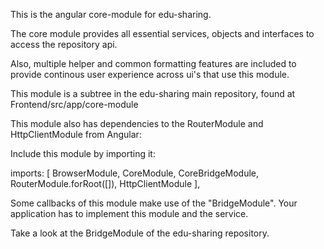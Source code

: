 This is the angular core-module for edu-sharing.

The core module provides all essential services, objects and interfaces to access the repository api.

Also, multiple helper and common formatting features are included to provide continous user experience across ui's that use this module.

This module is a subtree in the edu-sharing main repository, found at Frontend/src/app/core-module


This module also has dependencies to the RouterModule and HttpClientModule from Angular:

Include this module by importing it:

  imports: [
    BrowserModule,
    CoreModule,
    CoreBridgeModule,
    RouterModule.forRoot([]),
    HttpClientModule
  ],
  
Some callbacks of this module make use of the "BridgeModule". Your application has to implement this module and the service.

Take a look at the BridgeModule of the edu-sharing repository.